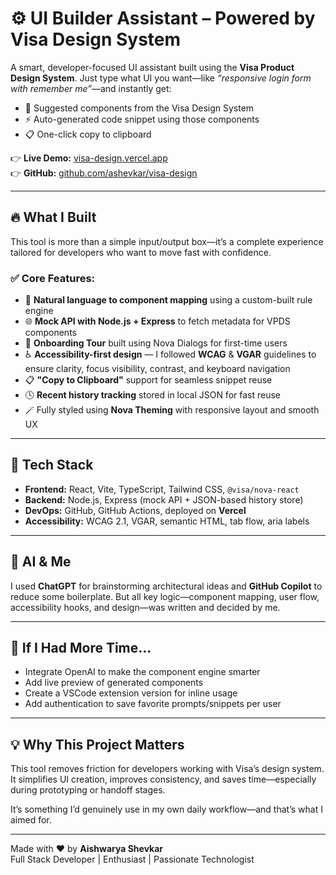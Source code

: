 # ⚙️ UI Builder Assistant – Powered by Visa Design System


A smart, developer-focused UI assistant built using the **Visa Product Design System**. Just type what UI you want—like _“responsive login form with remember me”_—and instantly get:

- 🎯 Suggested components from the Visa Design System
- ⚡ Auto-generated code snippet using those components
- 📋 One-click copy to clipboard

👉 **Live Demo:** [visa-design.vercel.app](https://visa-design-frontend-git-main-aishwarya-shevkars-projects.vercel.app/)  
👉 **GitHub:** [github.com/ashevkar/visa-design](https://github.com/ashevkar/visa-design)

---

## 🔥 What I Built

This tool is more than a simple input/output box—it’s a complete experience tailored for developers who want to move fast with confidence.

### ✅ Core Features:
- 🧠 **Natural language to component mapping** using a custom-built rule engine
- 🌐 **Mock API with Node.js + Express** to fetch metadata for VPDS components
- 🧳 **Onboarding Tour** built using Nova Dialogs for first-time users
- ♿️ **Accessibility-first design** — I followed **WCAG** & **VGAR** guidelines to ensure clarity, focus visibility, contrast, and keyboard navigation
- 📋 **"Copy to Clipboard"** support for seamless snippet reuse
- 🕓 **Recent history tracking** stored in local JSON for fast reuse
- 🪄 Fully styled using **Nova Theming** with responsive layout and smooth UX

---

## 🧰 Tech Stack

- **Frontend:** React, Vite, TypeScript, Tailwind CSS, `@visa/nova-react`
- **Backend:** Node.js, Express (mock API + JSON-based history store)
- **DevOps:** GitHub, GitHub Actions, deployed on **Vercel**
- **Accessibility:** WCAG 2.1, VGAR, semantic HTML, tab flow, aria labels

---

## 🤖 AI & Me

I used **ChatGPT** for brainstorming architectural ideas and **GitHub Copilot** to reduce some boilerplate. But all key logic—component mapping, user flow, accessibility hooks, and design—was written and decided by me.

---

## 💭 If I Had More Time...

- Integrate OpenAI to make the component engine smarter
- Add live preview of generated components
- Create a VSCode extension version for inline usage
- Add authentication to save favorite prompts/snippets per user

---

## 💡 Why This Project Matters

This tool removes friction for developers working with Visa’s design system. It simplifies UI creation, improves consistency, and saves time—especially during prototyping or handoff stages.

It’s something I’d genuinely use in my own daily workflow—and that’s what I aimed for.

---

Made with ❤️ by **Aishwarya Shevkar**  
Full Stack Developer |  Enthusiast | Passionate Technologist

